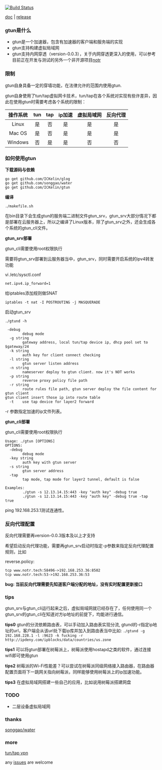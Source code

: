 [![Build Status](https://travis-ci.org/ICKelin/gtun.svg?branch=master)](https://travis-ci.org/ICKelin/gtun)

[doc](./README-EN.md) | [release](https://github.com/ICKelin/gtun/releases)

### gtun是什么
- gtun是一个加速器，包含有加速器的客户端和服务端的实现
- gtun支持构建虚拟局域网
- gtun支持内网穿透（version-0.0.3），关于内网穿透更深入的使用，可以参考目前正在开发与测试的另外一个非开源项目[notr](https://www.notr.tech)

### 限制

gtun自身具备一定的穿墙功能，在法律允许的范围内使用gtun.

gtun自身使用了tun/tap虚拟网卡技术，tun/tap在各个系统对实现有些许差异，因此在使用gtun时需要考虑各个系统的限制：

| 操作系统 | tun | tap | ip加速 | 虚拟局域网 | 反向代理 |
|:-------:|:----:|:---:|:----:|:--------:|:-------:|
| Linux   |  是  |  否  | 是 | 是 | 是 |
| Mac OS  |  是  |  否  | 是 | 是 | 是 |
| Windows |  否  |  是  | 是 | 否 | 否 |

### 如何使用gtun
**下载源码与依赖**
``` shell
go get github.com/ICKelin/glog
go get github.com/songgao/water
go get github.com/ICKelin/gtun
```
**编译**

```
./makefile.sh
```
在bin目录下会生成gtun的服务端二进制文件gtun_srv，gtun_srv大部分情况下都是部署在云服务器上，所以之编译了Linux版本，除了gtun_srv之外，还会生成各个系统的gtun_cli文件。

**gtun_srv部署**

gtun_cli需要使用root权限执行

需要将gtun_srv部署到云服务器当中，gtun_srv，同时需要开启系统的ipv4转发功能

vi /etc/sysctl.conf
```
net.ipv4.ip_forward=1
```

给iptables添加规则做SNAT

```
iptables -t nat -I POSTROUTING -j MASQUERADE
```

启动gtun_srv
```
./gtund -h

 -debug
        debug mode
  -g string
        gateway address, local tun/tap device ip, dhcp pool set to $gateway/24
  -k string
        auth key for client connect checking
  -l string
        gtun server listen address
  -n string
        nameserver deploy to gtun client. now it's NOT works
  -p string
        reverse proxy policy file path
  -r string
        route rules file path, gtun server deploy the file content for gtun client
gtun client insert those ip into route table
  -t    use tap device for layer2 forward
```

-r 参数指定加速的ip文件列表。

**gtun_cli部署**

gtun_cli需要使用root权限执行

```
Usage: ./gtun [OPTIONS]
OPTIONS:
  -debug
        debug mode
  -key string
        auth key with gtun server
  -s string
        gtun server address
  -tap
        tap mode, tap mode for layer2 tunnel, default is false

Examples:
        ./gtun -s 12.13.14.15:443 -key "auth key" -debug true
        ./gtun -s 12.13.14.15:443 -key "auth key" -debug true -tap true
```

ping 192.168.253.1测试连通性。

### 反向代理配置

反向代理需要再version-0.0.3版本及以上才支持

希望启动反向代理功能，需要再gtun_srv启动时指定-p参数来指定反向代理配置规则，比如

reverse.policy:

```
tcp www.notr.tech:58496->192.168.253.36:8502
tcp www.notr.tech:53->192.168.253.36:53
```

**bug: 当前反向代理需要先知道客户端分配的地址，没有实时配置更新接口**

### tips
gtun_srv与gtun_cli运行起来之后，虚拟局域网就已经存在了，任何使用同一个gtun_srv的gtun_cli在知道对方ip地址的前提下，均能进行通信。

**tips0**
    gtun的分流依赖路由表，可以手动加入路由表实现分流, gtund的-r指定ip地址的url，客户端会从该url处下载ip库并加入到路由表当中比如:
    ```./gtund -g 192.168.228.1 -l :9623 -k fucking -r http://ipdeny.com/ipblocks/data/countries/us.zone```

**tips1**
    可以将gtun部署在树莓派上，树莓派使用hostapd之类的软件，通过连接wifi即可使用gtun

**tips2**
    树莓派的Wi-Fi性能差？可以尝试在树莓派同级网络接入路由器，在路由器配置页面将下一跳网关指向树莓派，同样能够使用树莓派上的ip加速功能。

**tips3**
    在虚拟局域网搭建一些自己的应用，比如说用树莓派搭建网盘

### TODO

- 二层设备虚拟局域网

### thanks
[songgao/water](https://github.com/songgao/water)

### more
[tun/tap vpn](https://github.com/ICKelin/article/issues/9)

any [issues](https://github.com/ICKelin/gtun/issues/new) are welcome


